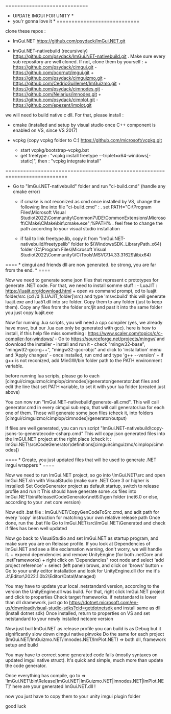 ============================
*  UPDATE IMGUI FOR UNITY  *
*   you'r gonna love it    *
============================

clone these repos :

 - ImGui.NET   https://github.com/psydack/ImGui.NET.git

 - ImGui.NET-nativebuild (recursively)  https://github.com/psydack/ImGui.NET-nativebuild.git
    . Make sure every sub repository are well cloned. If not, clone them by yourself :
		+ https://github.com/psydack/cimgui.git
			- https://github.com/ocornut/imgui.git
		+ https://github.com/psydack/cimguizmo.git
			- https://github.com/CedricGuillemet/ImGuizmo.git
		+ https://github.com/psydack/cimnodes.git
			- https://github.com/Nelarius/imnodes.git
		+ https://github.com/psydack/cimplot.git
			- https://github.com/epezent/implot.git

we will need to build native c dll. For that, please install :

 - cmake (installed and setup by visual studio once C++ component is enabled on VS, since VS 2017)

 - vcpkg (copy vcpkg folder to C:)  https://github.com/microsoft/vcpkg.git
	+ start vcpkg/bootstrap-vcpkg.bat
 	+ get freetype : "vcpkg install freetype --triplet=x64-windows[-static]", then : "vcpkg integrate install"


===========================================================================

 - Go to "ImGui.NET-nativebuild" folder and run "ci-build.cmd" (handle any cmake error)

	+ if cmake is not reconized as cmd once installed by VS, change the following line into file "ci-build.cmd" : 
		. set PATH="C:\Program Files\Microsoft Visual Studio\2022\Community\Common7\IDE\CommonExtensions\Microsoft\CMake\CMake\bin\cmake.exe";%PATH%
		. feel free to change the path according to your visual studio installation
 
	+ if fail to link freetype.lib, copy it from "ImGui.NET-nativebuild/freetypelib" folder to $(WindowsSDK_LibraryPath_x64) folder (C:\Program Files\Microsoft Visual Studio\2022\Community\VC\Tools\MSVC\14.33.31629\lib\x64) 


==== * cimgui and friends dll are now generated. be strong, you are far from the end. * ====

Now we need to generate some json files that represent c prototypes for generate .NET code.
For that, we need to install somme stuff :
	- LuaJIT : https://luajit.org/download.html
		+ open vs command prompt, cd to luajit folder/src (cd /d [LUAJIT_folder]\src) and type 'msvcbuild'
	this will generate luajit.exe and lua51.dll into src folder. Copy them to any folder (just to keep them).
	Copy any files from the folder src/jit and past it into the same folder you just copy luajit.exe
	
Now for running .lua scripts, you will need a cpp compiler (yes, we already have msvc, but our .lua can only be generated with gcc).
here is how to install, if this help file miss something : https://www.scaler.com/topics/c/c-compiler-for-windows/
	- Go to https://sourceforge.net/projects/mingw/ and download the installer
	- install and run it
	- check "mingw32-base", "mingw32-gcc-g++", "mingw32-gcc-objc" and click to 'installation' menu and 'Apply changes'
	- once installed, run cmd and type 'g++ --version'
		+ if g++ is not reconized, add MinGW/bin folder path to the PATH environment variable.

before running lua scripts, please go to each  [cimgui/cimguizmo/cimplop/cimnodes]/generator/generator.bat files and edit the line that set PATH variable, to set it with your lua folder (created just above)

You can now run "ImGui.NET-nativebuild\generate-all.cmd". This will call generator.cmd in every cimgui sub repo, that will call generator.lua for each one of them.
Those will generate some json files (check it, into folders [cimgui/cimguizmo/cimplop/cimnodes]/generator/output)

If files are well generated, you can run script "ImGui.NET-nativebuild\copy-jsons-to-generatecode-csharp.cmd"
This will copy json generated files into the ImGUI.NET project at the right place (check it : ImGui.NET\src\CodeGenerator\definitions\[cimgui/cimguizmo/cimplop/cimnodes])


==== * Greate, you just updated files that will be used to generate .NET imgui wrappers * ====

Now we need to run ImGui.NET project, so go into \ImGui.NET\src and open ImGui.NET.sln with VisualStudio
(make sure .NET Core 3 or higher is installed)
Set CodeGenerator project as default startup, switch to release profile and run it
This should have generate some .cs files into ImGui.NET\bin\Release\CodeGenerator\net6.0\gen folder (net6.0 or else, according to your .net core version)

Now edit .bat file : ImGui.NET/CopyGenCodeToSrc.cmd, and adit path for every 'copy' instruction for matching your own relative release path
Once done, run the .bat file
Go to ImGui.NET\src\ImGui.NET\Generated and check if files has been well updated

Now go back to VisualStudio and set ImGui.NET as startup program, and make sure you are on Release profile.
If you look at Dependencies of ImGui.NET and see a litle exclamation warning, don't worry, we will handle it.
	+ expend dependencies and remove UnityEngine (for both .netCore and .netFrameworks)
	+ right click on 'Dependancies" root node and select 'add project reference'
	+ select (left panel) brows, and click on 'brows' button
	+ Go to your unity editor installation and look for UnityEngine.dll (for me it's J:\Editor\2022.1.0b2\Editor\Data\Managed)

You may have to update your local .netstandard version, according to the version the UnityEngine.dll was build.
For that, right click ImGui.NET project and click to properties
Check target frameworks. if netstandard is lower than dll dramework, just go to https://dotnet.microsoft.com/en-us/download/visual-studio-sdks?cid=getdotnetsdk and install same as dll (install dotnet sdk)
Once installed, return to properties on VS and set netstandard to your newly installed netcore version

Now just buil ImGui.NET as release profile
you can build is as Debug but it significantly slow down cimgui native pinvoke
Do the same for each project (ImGui.NET/ImGuizmo.NET/imnodes.NET/ImPlot.NET) => both dll, framework setup and build

You may have to correct some generated code fails (mostly syntaxes on updated imgui native struct).
It's quick and simple, much more than update the code generator.

Once everything has compile, go to => 'ImGui.NET\bin\Release\[ImGui.NET|ImGuizmo.NET|imnodes.NET|ImPlot.NET]' here are your generated ImGui.NET.dll !

now you just have to copy them to your unity imgui plugin folder


good luck
